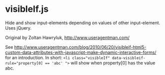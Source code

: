 visibleIf.js
============

Hide and show input-elements depending on values of other input-element. Uses jQuery.

Original by Zoltan Hawryluk, http://www.useragentman.com/

See http://www.useragentman.com/blog/2010/06/20/visibleif-html5-custom-data-attributes-with-javascript-make-dynamic-interactive-forms/ for an introduction.
In short:
`<li class="visibleIf" data-visibleif-rule="property[0] == 'abc' ">`
will show when property[0] has the value abc.
